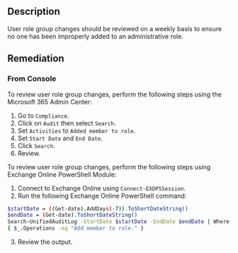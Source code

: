 ## Description

User role group changes should be reviewed on a weekly basis to ensure no one has been
improperly added to an administrative role.

## Remediation

### From Console

To review user role group changes, perform the following steps using the Microsoft 365 Admin Center:

1. Go to `Compliance`.
2. Click on `Audit` then select `Search`.
3. Set `Activities` to `Added member to role`.
4. Set `Start Date` and `End Date`.
5. Click `Search`.
6. Review.

To review user role group changes, perform the following steps using Exchange Online PowerShell Module:

1. Connect to Exchange Online using `Connect-EXOPSSession`.
2. Run the following Exchange Online PowerShell command:

```bash
$startDate = ((Get-date).AddDays(-7)).ToShortDateString()
$endDate = (Get-date).ToShortDateString()
Search-UnifiedAuditLog -StartDate $startDate -EndDate $endDate | Where-Object
{ $_.Operations -eq "Add member to role." }
```

3. Review the output.

